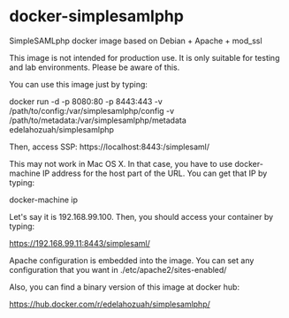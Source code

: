 # docker-simplesamlphp

SimpleSAMLphp docker image based on Debian + Apache + mod_ssl

This image is not intended for production use. It is only suitable for testing and lab environments. Please be aware of this.

You can use this image just by typing:

docker run -d -p 8080:80 -p 8443:443 -v /path/to/config:/var/simplesamlphp/config -v /path/to/metadata:/var/simplesamlphp/metadata edelahozuah/simplesamlphp

Then, access SSP:
https://localhost:8443:/simplesaml/

This may not work in Mac OS X. In that case, you have to use docker-machine IP address for the host part of the URL. You can get that IP by typing:

docker-machine ip

Let's say it is 192.168.99.100. Then, you should access your container by typing:

https://192.168.99.11:8443/simplesaml/

Apache configuration is embedded into the image. You can set any configuration that you want in ./etc/apache2/sites-enabled/

Also, you can find a binary version of this image at docker hub: 

https://hub.docker.com/r/edelahozuah/simplesamlphp/


